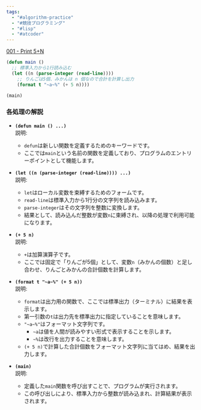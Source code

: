 ```yaml
---
tags:
  - "#algorithm-practice"
  - "#競技プログラミング"
  - "#lisp"
  - "#atcoder"
---
```

[001 - Print 5+N](https://atcoder.jp/contests/math-and-algorithm/tasks/math_and_algorithm_a)
```lisp
(defun main ()
  ;; 標準入力から1行読み込む
  (let ((n (parse-integer (read-line))))
    ;; りんごは5個、みかんは n 個なので合計を計算し出力
    (format t "~a~%" (+ 5 n))))

(main)
```

### 各処理の解説

- **`(defun main () ...)`**  
  説明:  
  - `defun`は新しい関数を定義するためのキーワードです。  
  - ここでは`main`という名前の関数を定義しており、プログラムのエントリーポイントとして機能します。

- **`(let ((n (parse-integer (read-line)))) ...)`**  
  説明:  
  - `let`はローカル変数を束縛するためのフォームです。  
  - `read-line`は標準入力から1行分の文字列を読み込みます。  
  - `parse-integer`はその文字列を整数に変換します。  
  - 結果として、読み込んだ整数が変数`n`に束縛され、以降の処理で利用可能になります。

- **`(+ 5 n)`**  
  説明:  
  - `+`は加算演算子です。  
  - ここでは固定で「りんごが5個」として、変数`n`（みかんの個数）と足し合わせ、りんごとみかんの合計個数を計算します。

- **`(format t "~a~%" (+ 5 n))`**  
  説明:  
  - `format`は出力用の関数で、ここでは標準出力（ターミナル）に結果を表示します。  
  - 第一引数の`t`は出力先を標準出力に指定していることを意味します。  
  - `"~a~%"`はフォーマット文字列です。  
    - `~a`は値を人間が読みやすい形式で表示することを示します。  
    - `~%`は改行を出力することを意味します。  
  - `(+ 5 n)`で計算した合計個数をフォーマット文字列に当てはめ、結果を出力します。

- **`(main)`**  
  説明:  
  - 定義した`main`関数を呼び出すことで、プログラムが実行されます。  
  - この呼び出しにより、標準入力から整数が読み込まれ、計算結果が表示されます。
